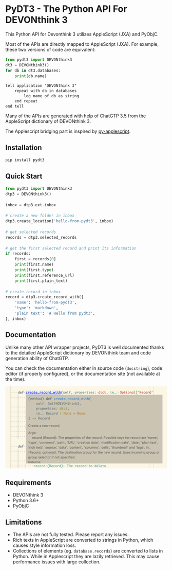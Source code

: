 # PyDT3 - The Python API For DEVONthink 3

This Python API for Devonthink 3 utilizes AppleScript (JXA) and PyObjC.

Most of the APIs are directly mapped to AppleScript (JXA).
For example, these two versions of code are equivalent:

```python
from pydt3 import DEVONthink3
dt3 = DEVONthink3()
for db in dt3.databases:
    print(db.name)
```

```applescript
tell application "DEVONthink 3"
    repeat with db in databases
        log name of db as string
    end repeat
end tell
```

Many of the APIs are generated with help of ChatGTP 3.5 from the AppleScript dictionary of DEVONthink 3.

The Applescript bridging part is inspired by [py-applescript](https://github.com/rdhyee/py-applescript).

## Installation

```bash
pip install pydt3
```

## Quick Start

```python
from pydt3 import DEVONthink3
dtp3 = DEVONthink3()

inbox = dtp3.ext.inbox

# create a new folder in inbox
dtp3.create_location('hello-from-pydt3', inbox)

# get selected records
records = dtp3.selected_records

# get the first selected record and print its information
if records:
    first = records[0]
    print(first.name)
    print(first.type)
    print(first.reference_url)
    print(first.plain_text)

# create record in inbox
record = dtp3.create_record_with({
    'name': 'hello-from-pydt3',
    'type': 'markdown',
    'plain text': '# Hello from pydt3',
}, inbox)
```

## Documentation

Unlike many other API wrapper projects, PyDT3 is well documented thanks to the detailed AppleScript dictionary by DEVONthink team and code generation ability of ChatGTP.

You can check the documentation either in source code (`docstring`), code editor (if properly configured), or the documentation site (not available at the time).

![documentation-in-editor](images/create_record_with_doc.png)

## Requirements

- DEVONthink 3
- Python 3.6+
- PyObjC

## Limitations

- The APIs are not fully tested. Please report any issues.
- Rich texts in AppleScript are converted to strings in Python, which causes style information loss.
- Collections of elements (eg. `database.records`) are converted to lists in Python. While in Applescript they are lazily retrieved. This may cause performance issues with large collection.
